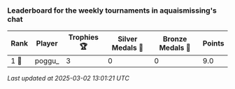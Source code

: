 ### Leaderboard for the weekly tournaments in aquaismissing's chat
| Rank | Player | Trophies 🏆 | Silver Medals 🥈 | Bronze Medals 🥉 | Points |
|------|--------|-------------|------------------|------------------|--------|
| 1 🥇 | poggu_ | 3 | 0 | 0 | 9.0 |

_Last updated at 2025-03-02 13:01:21 UTC_